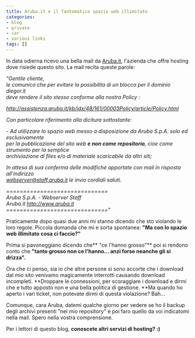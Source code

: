```yaml
---
title: Aruba.it e il fantomatico spazio web illimitato
categories:
- blog
- private
- car
- various links
tags: []
---
```

In data odierna ricevo una bella mail da [Aruba.it](http://www.aruba.it),
l'azienda che offre hosting dove risiede questo sito. La mail recita queste
parole:

_"Gentile cliente,  
le comunico che per evitare la possibilita di un blocco per il dominio
diegor.it  
deve rendere il sito stesso conforme alla nostra Policy :_  

_http://assistenza.aruba.it/kb/idx/48/161/00003Policy/article/Policy.html_

_Con particolare riferimento alla dicitura sottostante:_

_\- Ad utilizzare lo spazio web messo a disposizione da Aruba S.p.A. solo ed
esclusivamente  
per la pubblicazione del sito web **e non come repositorio**, cioe come
strumento per la semplice  
archiviazione di files e/o di materiale scaricabile da altri siti;_

_In attesa di sua conferma delle modifiche apportate con mail in risposta
all'indirizzo  
webserver@staff.aruba.it  le invio cordiali saluti._

_==============================  
Aruba S.p.A. - Webserver Staff  
Aruba.it http://www.aruba.it  
=============================="_

Praticamente dopo quasi due anni mi stanno dicendo che sto violando le loro
regole. Piccola domanda che mi e sorta spontanea: **"Ma con lo spazio web
illimitato cosa ci faccio?"**

Prima si pavoneggiano dicendo che** "ce l'hanno grosso"** poi si rendono conto
che **"tanto grosso non ce l'hanno... anzi forse neanche gli si drizza".**

Ora che ci penso, sia io che altre persone si sono accorte che i download dal
mio sito venivamo magicamente interrotti causando download incompleti.
**Droppare le connessioni, per scoraggiare i download e dirmi che e tutto
apposto non e una bella politica di gestione. **Ma quando ho aperto i vari
ticket, non potevate dirmi di questa violazione? Bah...

Comunque, cara Aruba, datemi qualche giorno per vedere se ho il backup degli
archivi presenti "nel mio repository" e poi faro quello da voi indicatomi
nella mail. Spero nella vostra comprensione.  

Per i lettori di questo blog, **conoscete altri servizi di hosting? :)**  

